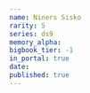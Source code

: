 ```yaml
---
name: Niners Sisko
rarity: 5
series: ds9
memory_alpha:
bigbook_tier: -1
in_portal: true
date:
published: true
---
```




